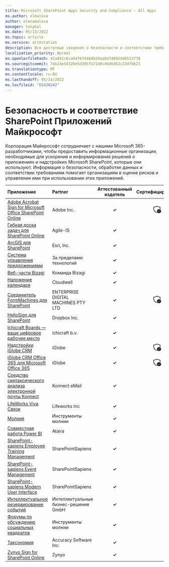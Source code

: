 ```yaml
---
title: Microsoft SharePoint Apps Security and Compliance — All Apps
ms.author: elmalova
author: elenamalova
manager: tonybal
ms.date: 05/13/2022
ms.topic: article
ms.service: attestation
description: Все доступные сведения о безопасности и соответствии требованиям для всех microsoft SharePoint Apps.
localization_priority: Normal
ms.openlocfilehash: 41a841c6ca0476fd46db20aa8d740924d8512778
ms.sourcegitcommit: 7eb24e5432be5d305fa7140c46d6d52c234fb621
ms.translationtype: MT
ms.contentlocale: ru-RU
ms.lasthandoff: 05/14/2022
ms.locfileid: "65420242"
---
```

# <a name="microsoft-sharepoint-apps-security-and-compliance"></a>Безопасность и соответствие SharePoint Приложений Майкрософт

Корпорация Майкрософт сотрудничает с нашими Microsoft 365-разработчиками, чтобы предоставить информационные организации, необходимые для ускорения и информирования решений о приложениях и надстройких Microsoft SharePoint, которые они используют. Информация о безопасности, обработке данных и соответствии требованиям помогает организациям в оценке рисков и управлении ими при использовании этих приложений.

| **Приложение** | **Partner** | **Аттестованный издатель** | **Сертифицировано** |
|:--------|:------------|:----------------------:|:-------------:|
| [Adobe Acrobat Sign for Microsoft Office SharePoint Online](./adobe-inc-acrobat-sign-for-microsoft-sharepoint-online.md) | Adobe Inc. | **✓** | <img alt="Certified application badge" src="../media/certified-badge.png" height="25" width="25" /> |
| [Гибкая доска задач для SharePoint Online](./agile-is-task-board-for-sharepoint-online.md) | Agile-IS | **✓** |  |
| [ArcGIS для SharePoint](./esri-inc-arcgis-for-sharepoint.md) | Esri, Inc. | **✓** |  |
| [Система управления предложениями](./beyond-technologies-bid-management-system.md) | За пределами технологий | **✓** |  |
| [Веб-части Bizagi](./bizagi-team-webparts.md) | Команда Bizagi | **✓** |  |
| [Наложение календаря](./cloudwell-calendar-overlay.md) | Cloudwell | **✓** |  |
| [Соединитель FormMachines для SharePoint](./enterprise-digital-machines-pty-ltd-formmachines-connector-for-sharepoint.md) | ENTERPRISE DIGITAL MACHINES PTY LTD | **✓** | <img alt="Certified application badge" src="../media/certified-badge.png" height="25" width="25" /> |
| [HelloSign для SharePoint](./dropbox-inc-hellosign-for-sharepoint.md) | Dropbox Inc. | **✓** |  |
| [Ichicraft Boards — ваше цифровое рабочее место](./ichicraft-bv-boards-your-digital-workplace.md) | ichicraft b.v. | **✓** |  |
| [Надстройки iGlobe CRM](./iglobe-crm-add-ons.md) | iGlobe | **✓** | <img alt="Certified application badge" src="../media/certified-badge.png" height="25" width="25" /> |
| [iGlobe CRM Office 365 для Microsoft Office 365](./iglobe-crm-office-365-for-microsoft.md) | iGlobe | **✓** | <img alt="Certified application badge" src="../media/certified-badge.png" height="25" width="25" /> |
| [Средство синтаксического анализа электронной почты Konnect](./konnect-email-parser.md) | Konnect eMail | **✓** |  |
| [LifeWorks Viva Связи](./lifeworks-inc-viva-connections.md) | Lifeworks Inc | **✓** |  |
| [Молния](./lightning-tools-conductor.md) | Инструменты молнии | **✓** |  |
| [Cовместная работа Power BI](./ataira-power-bi-collaboration.md) | Ataira | **✓** |  |
| [SharePoint-sapiens Employee Training Management](./sharepointsapiens-employee-training-management.md) | SharePointSapiens | **✓** |  |
| [SharePoint-sapiens Event Management](./sharepointsapiens-event-management.md) | SharePointSapiens | **✓** |  |
| [SharePoint-sapiens Modern User Interface](./sharepointsapiens-modern-user-interface.md) | SharePointSapiens | **✓** |  |
| [Интеллектуальное резервирование событий](./smarter-business-solutions-gmbh-event-booking.md) | Интеллектуальные бизнес-решения GmbH | **✓** |  |
| [Форумы по обсуждению социальных квадратов](./lightning-tools-social-squared-discussion-forums.md) | Инструменты молнии | **✓** |  |
| [Таксономия](./accuracy-software-inc-taxonomy.md) | Accuracy Software Inc. | **✓** |  |
| [Zynyo Sign for SharePoint Online](./zynyo-sign-for-sharepoint-online.md) | Zynyo | **✓** |  |
